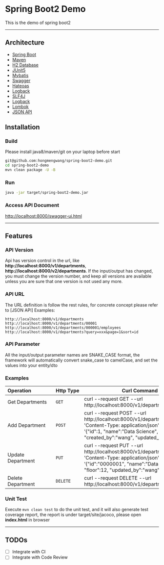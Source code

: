# Spring Boot2 Demo
This is the demo of spring boot2

- - -
## Architecture
* [Spring Boot](https://projects.spring.io/spring-boot)
* [Maven](https://maven.apache.org)
* [H2 Database](http://www.h2database.com/html/main.html)
* [JUnit5](https://junit.org/junit5)
* [Mybatis](http://www.mybatis.org/mybatis-3)
* [Swagger](http://springfox.github.io/springfox/docs/current)
* [Hateoas](https://projects.spring.io/spring-hateoas)
* [Logback](https://logback.qos.ch)
* [SLF4J](https://www.slf4j.org)
* [Logback](https://logback.qos.ch)
* [Lombok](https://projectlombok.org)
* [JSON API](http://jsonapi.org/recommendations)

## Installation
### Build
Please install java8/maven/git on your laptop before start
```sh
git@github.com:hongmengwang/spring-boot2-demo.git
cd spring-boot2-demo
mvn clean package -U -B
```
### Run
```sh
java -jar target/spring-boot2-demo.jar
```
### Access API Document
[http://localhost:8000/swagger-ui.html](http://localhost:8000/swagger-ui.html)
- - -

## Features
### API Version
Api has version control in the url, like **http://localhost:8000/v1/departments**, **http://localhost:8000/v2/departments**.
If the input/output has changed, you must change the version number, and keep all versions are available unless you are sure that one version is not used any more.
### API URL
The URL definition is follow the rest rules, for concrete concept please refer to [JSON API]
Examples:
```
http://localhost:8000/v1/departments
http://localhost:8000/v1/departments/00001
http://localhost:8000/v1/departments/000001/employees
http://localhost:8000/v1/departments?query=xxx&page=1&sort=id
```
### API Parameter
All the input/output parameter names are SNAKE_CASE format, the framework will automatically convert snake_case to camelCase, and set the values into your entity/dto
### Examples
| Operation&nbsp;&nbsp;&nbsp;&nbsp;&nbsp;&nbsp;&nbsp;&nbsp;&nbsp;&nbsp;&nbsp;&nbsp;&nbsp;&nbsp;&nbsp; | Http&nbsp;Type | Curl Command |
| -------- | -------- | -------- |
| Get Departments | `GET` | curl --request GET --url http://localhost:8000/v1/departments |
| Add Department | `POST` | curl --request POST --url http://localhost:8000/v1/departments --header 'Content-Type: application/json' --data '{"id":1, "name":"Data Science", "floor":11, "created_by":"wang", "updated_by":"wang"}'|
| Update Department | `PUT` | curl --request PUT --url http://localhost:8000/v1/departments --header 'Content-Type: application/json' --data '{"id":"0000001", "name":"Data Section", "floor":12, "updated_by":"wang"}' |
| Delete Department | `DELETE` | curl --request DELETE --url http://localhost:8000/v1/departments/0000001 |

### Unit Test
Execute `mvn clean test` to do the unit test, and it will also generate test coverage report, the report is under target/site/jacoco, please open **index.html** in browser
- - -

## TODOs
- [ ] Integrate with CI
- [ ] Integrate with Code Review
